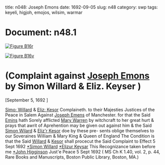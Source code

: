 title: n048: Joseph Emons
date: 1692-09-05
slug: n48
category: swp
tags: keyeli, higjoh, emojos, wilsim, warmar




<div markdown class="doc" id="n48.1">

# Document: n48.1



<span markdown class="figure">[![Figure B16r](archives/BPL/gifs/B16A.gif)](archives/BPL/LARGE/B16A.jpg)</span>



<span markdown class="figure">[![Figure B16v](archives/BPL/gifs/B16B.gif)](archives/BPL/LARGE/B16B.jpg)</span>


# (Complaint against [Joseph Emons](/tag/emojos.html) by Simon Willard & Eliz. Keyser )

[September 5, 1692 ]

[Simo: Willard](/tag/wilsim.html) & [Eliz: Kesor](/tag/keyeli.html) Complaineth. to their Majesties Justices of the Peace in Salem Against [Joseph Emens](/tag/emojos.html) of Manchester. for that  the Said [Emins](/tag/emojos.html) hath Sorely afflicted [Mary Warren](/tag/warmar.html) by witchcraft to  her great hurt & prays that awrit of Aprehention may be given out  against him & the Said [Simon Wilard](/tag/wilsim.html) & [Eliz'r Kesor](/tag/keyeli.html) doe by these pre-  sents oblige themselves to our Soveraines William & Mary King  & Queen of England The Condition is that the Said [Willard](/tag/wilsim.html) & [Kesor](/tag/keyeli.html)  shall procecut the Said Complaint to Effect
5 Sept 1692   [*Simon Willard](/tag/wilsim.html)  [*Elizur Keysar](/tag/keyeli.html) This Recognizance taken  before me [*John Higginson](/tag/higjoh.html) Just'e Peace  5 Sept 1692 ( MS Ch K 1.40, vol. 2, p. 44, Rare Books and Manuscripts, Boston Public Library, Boston, MA.)

</div>

